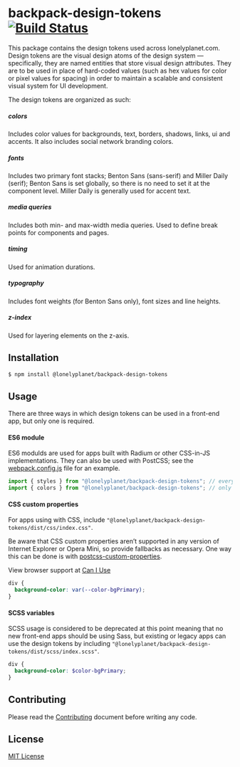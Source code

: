 # backpack-design-tokens [![Build Status][ci-img]][ci]

This package contains the design tokens used across lonelyplanet.com. Design tokens are the visual design atoms of the design system — specifically, they are named entities that store visual design attributes. They are to be used in place of hard-coded values (such as hex values for color or pixel values for spacing) in order to maintain a scalable and consistent visual system for UI development.

The design tokens are organized as such:

##### colors
Includes color values for backgrounds, text, borders, shadows, links, ui and accents. It also includes social network branding colors.

##### fonts
Includes two primary font stacks; Benton Sans (sans-serif) and Miller Daily (serif); Benton Sans is set globally, so there is no need to set it at the component level. Miller Daily is generally used for accent text.

##### media queries
Includes both min- and max-width media queries. Used to define break points for components and pages.

##### timing
Used for animation durations.

##### typography
Includes font weights (for Benton Sans only), font sizes and line heights.

##### z-index
Used for layering elements on the z-axis.

## Installation

```sh
$ npm install @lonelyplanet/backpack-design-tokens
```

## Usage

There are three ways in which design tokens can be used in a front-end app, but only one is required.

#### ES6 module

ES6 modulds are used for apps built with Radium or other CSS-in-JS implementations. They can also be used with PostCSS; see the [webpack.config.js][webpack-config] file for an example.

```js
import { styles } from "@lonelyplanet/backpack-design-tokens"; // everything at once, or
import { colors } from "@lonelyplanet/backpack-design-tokens"; // only what you need
```

#### CSS custom properties

For apps using with CSS, include `"@lonelyplanet/backpack-design-tokens/dist/css/index.css"`.

Be aware that CSS custom properties aren’t supported in any version of Internet Explorer or Opera Mini, so provide fallbacks as necessary. One way this can be done is with [postcss-custom-properties][postcss-custom-properties].

View browser support at [Can I Use][can-i-use]

```css
div {
  background-color: var(--color-bgPrimary);
}
```

#### SCSS variables

SCSS usage is considered to be deprecated at this point meaning that no new front-end apps should be using Sass, but existing or legacy apps can use the design tokens by including `"@lonelyplanet/backpack-design-tokens/dist/scss/index.scss"`.

```scss
div {
  background-color: $color-bgPrimary;
}
```

## Contributing

Please read the [Contributing][contrib] document before writing any code.

## License

[MIT License][license]

[webpack-config]: https://github.com/lonelyplanet/backpack/packages/design-tokens/webpack.config.js
[postcss-custom-properties]: https://github.com/postcss/postcss-custom-properties
[can-i-use]: https://caniuse.com/#feat=css-variables
[contrib]: https://github.com/lonelyplanet/backpack/packages/backpack-design-tokens/contributing.md
[license]: https://github.com/lonelyplanet/backpack/packages/backpack-design-tokens/license.md
[ci-img]: https://travis-ci.org/lonelyplanet/@lonelyplanet/backpack-styles.svg
[ci]: https://travis-ci.org/lonelyplanet/@lonelyplanet/backpack-styles
